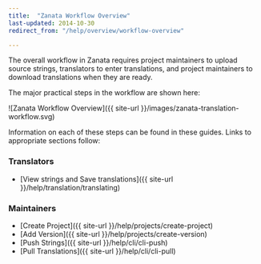 ```yaml
---
title:  "Zanata Workflow Overview"
last-updated: 2014-10-30
redirect_from: "/help/overview/workflow-overview"

---
```


The overall workflow in Zanata requires project maintainers to upload source strings, translators to enter translations, and project maintainers to download translations when they are ready.

The major practical steps in the workflow are shown here:

![Zanata Workflow Overview]({{ site-url }}/images/zanata-translation-workflow.svg)

Information on each of these steps can be found in these guides. Links to appropriate sections follow:

### Translators

 - [View strings and Save translations]({{ site-url }}/help/translation/translating)


### Maintainers

 - [Create Project]({{ site-url }}/help/projects/create-project)
 - [Add Version]({{ site-url }}/help/projects/create-version)
 - [Push Strings]({{ site-url }}/help/cli/cli-push)
 - [Pull Translations]({{ site-url }}/help/cli/cli-pull)
